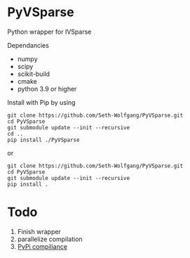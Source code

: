 # PyVSparse


Python wrapper for IVSparse 

Dependancies
- numpy
- scipy
- scikit-build
- cmake
- python 3.9 or higher


Install with Pip by using
```
git clone https://github.com/Seth-Wolfgang/PyVSparse.git
cd PyVSparse
git submodule update --init --recursive
cd ..
pip install ./PyVSparse
```
or 
```
git clone https://github.com/Seth-Wolfgang/PyVSparse.git
cd PyVSparse
git submodule update --init --recursive
pip install .
```

# Todo
1. Finish wrapper
2. parallelize compilation
3. [PyPi compiliance](https://packaging.python.org/en/latest/tutorials/packaging-projects/)
